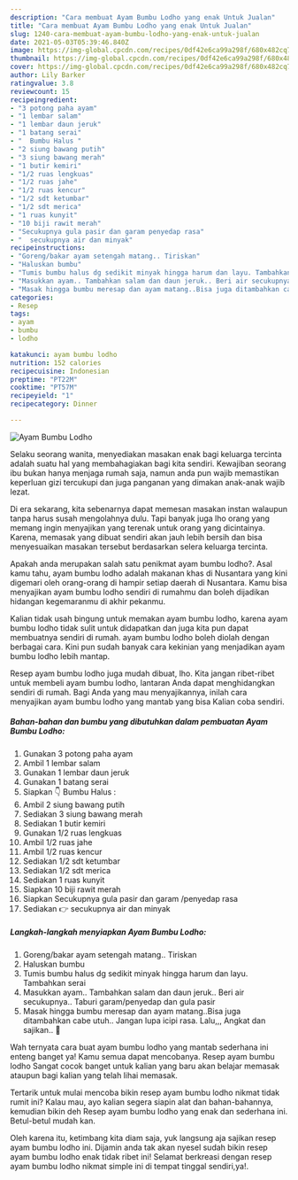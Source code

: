 ```yaml
---
description: "Cara membuat Ayam Bumbu Lodho yang enak Untuk Jualan"
title: "Cara membuat Ayam Bumbu Lodho yang enak Untuk Jualan"
slug: 1240-cara-membuat-ayam-bumbu-lodho-yang-enak-untuk-jualan
date: 2021-05-03T05:39:46.840Z
image: https://img-global.cpcdn.com/recipes/0df42e6ca99a298f/680x482cq70/ayam-bumbu-lodho-foto-resep-utama.jpg
thumbnail: https://img-global.cpcdn.com/recipes/0df42e6ca99a298f/680x482cq70/ayam-bumbu-lodho-foto-resep-utama.jpg
cover: https://img-global.cpcdn.com/recipes/0df42e6ca99a298f/680x482cq70/ayam-bumbu-lodho-foto-resep-utama.jpg
author: Lily Barker
ratingvalue: 3.8
reviewcount: 15
recipeingredient:
- "3 potong paha ayam"
- "1 lembar salam"
- "1 lembar daun jeruk"
- "1 batang serai"
- "  Bumbu Halus "
- "2 siung bawang putih"
- "3 siung bawang merah"
- "1 butir kemiri"
- "1/2 ruas lengkuas"
- "1/2 ruas jahe"
- "1/2 ruas kencur"
- "1/2 sdt ketumbar"
- "1/2 sdt merica"
- "1 ruas kunyit"
- "10 biji rawit merah"
- "Secukupnya gula pasir dan garam penyedap rasa"
- "  secukupnya air dan minyak"
recipeinstructions:
- "Goreng/bakar ayam setengah matang.. Tiriskan"
- "Haluskan bumbu"
- "Tumis bumbu halus dg sedikit minyak hingga harum dan layu. Tambahkan serai"
- "Masukkan ayam.. Tambahkan salam dan daun jeruk.. Beri air secukupnya.. Taburi garam/penyedap dan gula pasir"
- "Masak hingga bumbu meresap dan ayam matang..Bisa juga ditambahkan cabe utuh.. Jangan lupa icipi rasa. Lalu,,, Angkat dan sajikan.. 🙌"
categories:
- Resep
tags:
- ayam
- bumbu
- lodho

katakunci: ayam bumbu lodho 
nutrition: 152 calories
recipecuisine: Indonesian
preptime: "PT22M"
cooktime: "PT57M"
recipeyield: "1"
recipecategory: Dinner

---
```



![Ayam Bumbu Lodho](https://img-global.cpcdn.com/recipes/0df42e6ca99a298f/680x482cq70/ayam-bumbu-lodho-foto-resep-utama.jpg)

Selaku seorang wanita, menyediakan masakan enak bagi keluarga tercinta adalah suatu hal yang membahagiakan bagi kita sendiri. Kewajiban seorang ibu bukan hanya menjaga rumah saja, namun anda pun wajib memastikan keperluan gizi tercukupi dan juga panganan yang dimakan anak-anak wajib lezat.

Di era  sekarang, kita sebenarnya dapat memesan masakan instan walaupun tanpa harus susah mengolahnya dulu. Tapi banyak juga lho orang yang memang ingin menyajikan yang terenak untuk orang yang dicintainya. Karena, memasak yang dibuat sendiri akan jauh lebih bersih dan bisa menyesuaikan masakan tersebut berdasarkan selera keluarga tercinta. 



Apakah anda merupakan salah satu penikmat ayam bumbu lodho?. Asal kamu tahu, ayam bumbu lodho adalah makanan khas di Nusantara yang kini digemari oleh orang-orang di hampir setiap daerah di Nusantara. Kamu bisa menyajikan ayam bumbu lodho sendiri di rumahmu dan boleh dijadikan hidangan kegemaranmu di akhir pekanmu.

Kalian tidak usah bingung untuk memakan ayam bumbu lodho, karena ayam bumbu lodho tidak sulit untuk didapatkan dan juga kita pun dapat membuatnya sendiri di rumah. ayam bumbu lodho boleh diolah dengan berbagai cara. Kini pun sudah banyak cara kekinian yang menjadikan ayam bumbu lodho lebih mantap.

Resep ayam bumbu lodho juga mudah dibuat, lho. Kita jangan ribet-ribet untuk membeli ayam bumbu lodho, lantaran Anda dapat menghidangkan sendiri di rumah. Bagi Anda yang mau menyajikannya, inilah cara menyajikan ayam bumbu lodho yang mantab yang bisa Kalian coba sendiri.

<!--inarticleads1-->

##### Bahan-bahan dan bumbu yang dibutuhkan dalam pembuatan Ayam Bumbu Lodho:

1. Gunakan 3 potong paha ayam
1. Ambil 1 lembar salam
1. Gunakan 1 lembar daun jeruk
1. Gunakan 1 batang serai
1. Siapkan  👇 Bumbu Halus :
1. Ambil 2 siung bawang putih
1. Sediakan 3 siung bawang merah
1. Sediakan 1 butir kemiri
1. Gunakan 1/2 ruas lengkuas
1. Ambil 1/2 ruas jahe
1. Ambil 1/2 ruas kencur
1. Sediakan 1/2 sdt ketumbar
1. Sediakan 1/2 sdt merica
1. Sediakan 1 ruas kunyit
1. Siapkan 10 biji rawit merah
1. Siapkan Secukupnya gula pasir dan garam /penyedap rasa
1. Sediakan  👉 secukupnya air dan minyak




<!--inarticleads2-->

##### Langkah-langkah menyiapkan Ayam Bumbu Lodho:

1. Goreng/bakar ayam setengah matang.. Tiriskan
1. Haluskan bumbu
1. Tumis bumbu halus dg sedikit minyak hingga harum dan layu. Tambahkan serai
1. Masukkan ayam.. Tambahkan salam dan daun jeruk.. Beri air secukupnya.. Taburi garam/penyedap dan gula pasir
1. Masak hingga bumbu meresap dan ayam matang..Bisa juga ditambahkan cabe utuh.. Jangan lupa icipi rasa. Lalu,,, Angkat dan sajikan.. 🙌




Wah ternyata cara buat ayam bumbu lodho yang mantab sederhana ini enteng banget ya! Kamu semua dapat mencobanya. Resep ayam bumbu lodho Sangat cocok banget untuk kalian yang baru akan belajar memasak ataupun bagi kalian yang telah lihai memasak.

Tertarik untuk mulai mencoba bikin resep ayam bumbu lodho nikmat tidak rumit ini? Kalau mau, ayo kalian segera siapin alat dan bahan-bahannya, kemudian bikin deh Resep ayam bumbu lodho yang enak dan sederhana ini. Betul-betul mudah kan. 

Oleh karena itu, ketimbang kita diam saja, yuk langsung aja sajikan resep ayam bumbu lodho ini. Dijamin anda tak akan nyesel sudah bikin resep ayam bumbu lodho enak tidak ribet ini! Selamat berkreasi dengan resep ayam bumbu lodho nikmat simple ini di tempat tinggal sendiri,ya!.

